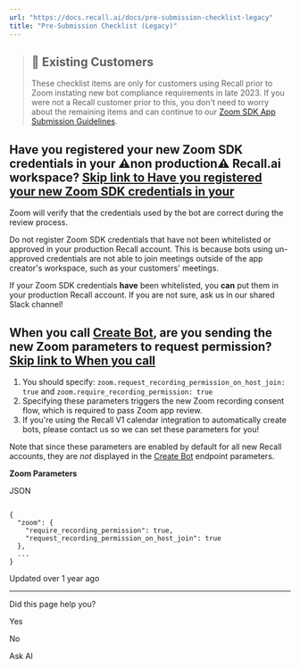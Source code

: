 ```yaml
---
url: "https://docs.recall.ai/docs/pre-submission-checklist-legacy"
title: "Pre-Submission Checklist (Legacy)"
---
```


> ## 🚧  Existing Customers
>
> These checklist items are only for customers using Recall prior to Zoom instating new bot compliance requirements in late 2023. If you were not a Recall customer prior to this, you don't need to worry about the remaining items and can continue to our [Zoom SDK App Submission Guidelines](https://docs.recall.ai/docs/zoom-sdk-review-guidelines).

## Have you registered your new Zoom SDK credentials in your **⚠️non production⚠️** Recall.ai workspace?   [Skip link to Have you registered your new Zoom SDK credentials in your ](https://docs.recall.ai/docs/pre-submission-checklist-legacy\#have-you-registered-your-new-zoom-sdk-credentials-in-your-%EF%B8%8Fnon-production%EF%B8%8F-recallai-workspace)

Zoom will verify that the credentials used by the bot are correct during the review process.

Do not register Zoom SDK credentials that have not been whitelisted or approved in your production Recall account. This is because bots using un-approved credentials are not able to join meetings outside of the app creator's workspace, such as your customers' meetings.

If your Zoom SDK credentials **have** been whitelisted, you **can** put them in your production Recall account. If you are not sure, ask us in our shared Slack channel!

## When you call [Create Bot](https://docs.recall.ai/reference/bot_create), are you sending the new Zoom parameters to request permission?   [Skip link to When you call ](https://docs.recall.ai/docs/pre-submission-checklist-legacy\#when-you-call-create-bot-are-you-sending-the-new-zoom-parameters-to-request-permission)

1. You should specify: `zoom.request_recording_permission_on_host_join: true` and `zoom.require_recording_permission: true`
2. Specifying these parameters triggers the new Zoom recording consent flow, which is required to pass Zoom app review.
3. If you're using the Recall V1 calendar integration to automatically create bots, please contact us so we can set these parameters for you!

Note that since these parameters are enabled by default for all new Recall accounts, they are _not_ displayed in the [Create Bot](https://docs.recall.ai/reference/bot_create) endpoint parameters.

**Zoom Parameters**

JSON

```rdmd-code lang-json theme-light

{
  "zoom": {
    "require_recording_permission": true,
    "request_recording_permission_on_host_join": true
  },
  ...
}

```

Updated over 1 year ago

* * *

Did this page help you?

Yes

No

Ask AI